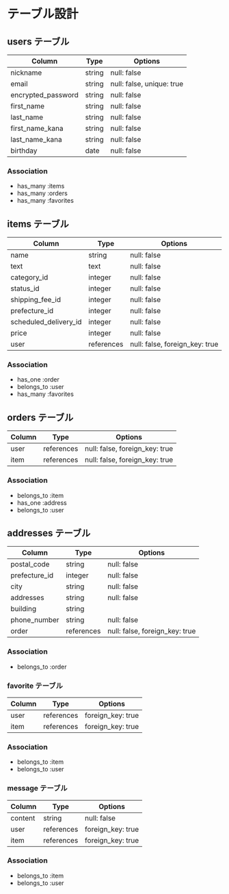 # テーブル設計

## users テーブル

| Column   | Type   | Options             |
| -------- | ------ | -----------         |
| nickname | string | null: false         |
| email     | string | null: false, unique: true  |
| encrypted_password | string | null: false|
| first_name| string | null: false        |
| last_name | string | null: false        |
| first_name_kana  | string | null: false |
| last_name_kana   | string | null: false |
| birthday  | date | null: false          |

### Association

- has_many :items
- has_many :orders
- has_many :favorites


## items テーブル

| Column | Type   | Options                             |
| ------ | ------ | ------------------------------------|
| name   | string | null: false                         |
| text   | text | null: false                           |
| category_id | integer | null: false                   |
| status_id | integer | null: false                     |
| shipping_fee_id | integer | null: false               |
| prefecture_id | integer  | null: false                |
| scheduled_delivery_id  | integer | null: false        |
| price  | integer | null: false                        |
| user   | references |   null: false, foreign_key: true|

### Association

- has_one :order
- belongs_to :user
- has_many :favorites

## orders テーブル

| Column | Type       | Options                       |
| ------ | ---------- | ------------------------------|
| user   | references | null: false, foreign_key: true|
| item   | references | null: false, foreign_key: true|

### Association

- belongs_to :item
- has_one :address
- belongs_to :user

## addresses テーブル

| Column  | Type       | Options                        |
| ------- | ---------- | ------------------------------ |
| postal_code   | string | null: false                |
| prefecture_id   | integer | null: false             |
| city   | string | null: false                       |
| addresses   | string | null: false                  |
| building | string |                                 |
| phone_number   | string | null: false               |
| order  | references | null: false, foreign_key: true|

### Association

- belongs_to :order

### favorite テーブル

| Column | Type       | Options                       |
| ------ | ---------- | ------------------------------|
| user   | references |              foreign_key: true|
| item   | references |              foreign_key: true|

### Association

- belongs_to :item
- belongs_to :user


### message テーブル

| Column | Type       | Options                       |
| ------ | ---------- | ------------------------------|
| content| string     |              null: false      |
| user   | references |              foreign_key: true|
| item   | references |              foreign_key: true|

### Association

- belongs_to :item
- belongs_to :user